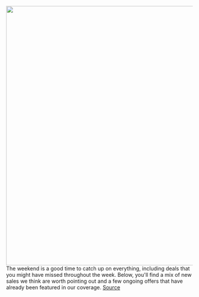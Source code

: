 <img src='https://cdn.vox-cdn.com/thumbor/QCOOSHk_jwaeAs1Qt4FE-H6tBrk=/0x0:2040x1360/1200x800/filters:focal(857x517:1183x843)/cdn.vox-cdn.com/uploads/chorus_image/image/66166505/dseifert_191008_3720_0001.0.jpg' width='700px' /><br/>
The weekend is a good time to catch up on everything, including deals that you might have missed throughout the week. Below, you'll find a mix of new sales we think are worth pointing out and a few ongoing offers that have already been featured in our coverage.
<a href='https://www.theverge.com/good-deals/2020/1/25/21080197/tech-deals-best-google-pixel-4-headphones-speakers-games-eeros'> Source <a/>